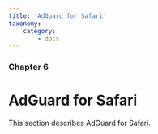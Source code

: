 ```yaml
---
title: 'AdGuard for Safari'
taxonomy:
    category:
        - docs
---
```


### Chapter 6

# AdGuard for Safari

This section describes AdGuard for Safari.